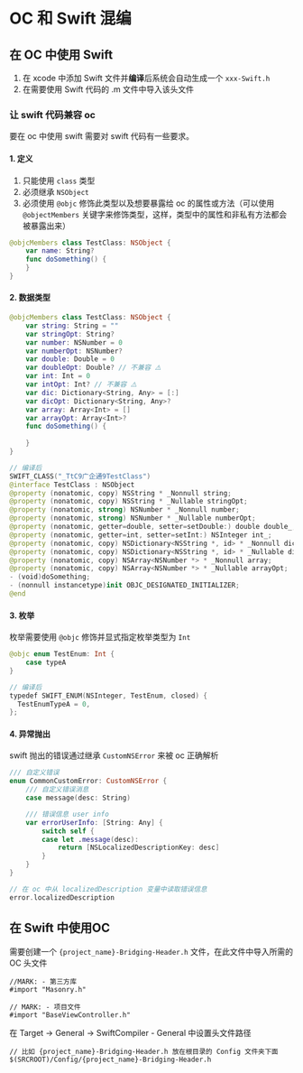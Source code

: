 # OC 和 Swift 混编

## 在 OC 中使用 Swift

1. 在 xcode 中添加 Swift 文件并**编译**后系统会自动生成一个 `xxx-Swift.h` 
2. 在需要使用 Swift 代码的 .m 文件中导入该头文件 

### 让 swift 代码兼容 oc

要在 oc 中使用 swift 需要对 swift 代码有一些要求。

#### 1. 定义

1. 只能使用 `class` 类型
2. 必须继承 `NSObject`
3. 必须使用 `@objc` 修饰此类型以及想要暴露给 oc 的属性或方法（可以使用 `@objectMembers` 关键字来修饰类型，这样，类型中的属性和非私有方法都会被暴露出来）

```swift
@objcMembers class TestClass: NSObject {
    var name: String?
    func doSomething() {
    }
}
```

#### 2. 数据类型

```swift
@objcMembers class TestClass: NSObject {
    var string: String = ""
    var stringOpt: String?
    var number: NSNumber = 0
    var numberOpt: NSNumber?
    var double: Double = 0 
    var doubleOpt: Double? // 不兼容 ⚠️
    var int: Int = 0 
    var intOpt: Int? // 不兼容 ⚠️
    var dic: Dictionary<String, Any> = [:]
    var dicOpt: Dictionary<String, Any>?
    var array: Array<Int> = []
    var arrayOpt: Array<Int>?
    func doSomething() {
        
    }
}

// 编译后
SWIFT_CLASS("_TtC9广企通9TestClass")
@interface TestClass : NSObject
@property (nonatomic, copy) NSString * _Nonnull string;
@property (nonatomic, copy) NSString * _Nullable stringOpt;
@property (nonatomic, strong) NSNumber * _Nonnull number;
@property (nonatomic, strong) NSNumber * _Nullable numberOpt;
@property (nonatomic, getter=double, setter=setDouble:) double double_;
@property (nonatomic, getter=int, setter=setInt:) NSInteger int_;
@property (nonatomic, copy) NSDictionary<NSString *, id> * _Nonnull dic;
@property (nonatomic, copy) NSDictionary<NSString *, id> * _Nullable dicOpt;
@property (nonatomic, copy) NSArray<NSNumber *> * _Nonnull array;
@property (nonatomic, copy) NSArray<NSNumber *> * _Nullable arrayOpt;
- (void)doSomething;
- (nonnull instancetype)init OBJC_DESIGNATED_INITIALIZER;
@end
```

#### 3. 枚举

枚举需要使用 `@objc` 修饰并显式指定枚举类型为 `Int`

```swift
@objc enum TestEnum: Int {
    case typeA
}

// 编译后
typedef SWIFT_ENUM(NSInteger, TestEnum, closed) {
  TestEnumTypeA = 0,
};
```

#### 4. 异常抛出

swift 抛出的错误通过继承 `CustomNSError` 来被 oc 正确解析

```swift
/// 自定义错误
enum CommonCustomError: CustomNSError {
    /// 自定义错误消息
    case message(desc: String)

    /// 错误信息 user info
    var errorUserInfo: [String: Any] {
        switch self {
        case let .message(desc):
            return [NSLocalizedDescriptionKey: desc]
        }
    }
}

// 在 oc 中从 localizedDescription 变量中读取错误信息
error.localizedDescription
```

## 在 Swift 中使用OC

需要创建一个 `{project_name}-Bridging-Header.h` 文件，在此文件中导入所需的 OC 头文件

```oc
//MARK: - 第三方库
#import "Masonry.h"

// MARK: - 项目文件
#import "BaseViewController.h"
```

在 Target -> General -> SwiftCompiler - General 中设置头文件路径

```
// 比如 {project_name}-Bridging-Header.h 放在根目录的 Config 文件夹下面
$(SRCROOT)/Config/{project_name}-Bridging-Header.h
```